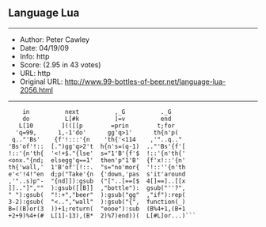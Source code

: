 
## Language Lua ##
---
- Author: Peter Cawley
- Date: 04/19/09
- Info: http
- Score:  (2.95 in 43 votes)
- URL: http
- Original URL: http://www.99-bottles-of-beer.net/language-lua-2056.html
---

```    L=           {}           for          k,v
    in          next          ,_G          ._G
    do          L[#k          ]=v          end
   L[10        ](([[p        =prin        t;for
  'q=99,      1,-1'do'      gg'q>1'      th{n'p(
 q.."'Bs'    {f'!:::'{n    'th{'<114    ,'"..q.."
'Bs'of'!::  [.")gg'q>2't  h{n's=(q-1)  .."'Bs'{f'[
!::'{n'th{  '<!+$."{lse'  s="1'B'{f'$  !::'{n'th{'
<onx."{nd;  elsegg'q==1'  then'p"1'B'  {f'x!::'{n'
th{'wall,'  1'B'of'[!::.  "s="no'mor{  '!::''{n'th
e'<'!4!"en  d;p("Take'{n  {'down,'pas  s'it'around
,'"..s)p"-  "{nd]]):gsub  ("["..[==[$  4[]==]..[[x
]].."]",""  ):gsub([[B]]  ,"bottle"):  gsub("''?",
" "):gsub(  "!:+","beer"  ):gsub("gg"  ,"if"):rep(
3-2):gsub(  "<..","wall"  ):gsub("{",  function(_)
B=((B)or(3  ))+1;return(  "eooe"):sub  (B%4+1,(B+1
+2+9)%4+(#  L[1]-13),(B*  2)%7)end))(  L[#L]or...)```